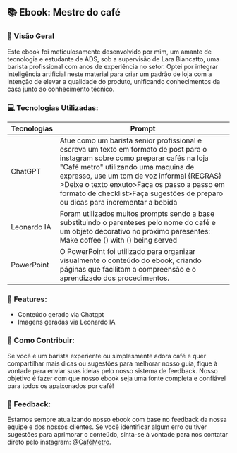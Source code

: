 ## 📚 Ebook: Mestre do café

### 🔬 Visão Geral
Este ebook foi meticulosamente desenvolvido por mim, um amante de tecnologia e estudante de ADS, sob a supervisão de Lara Biancatto, uma barista profissional com anos de experiência no setor. Optei por integrar inteligência artificial neste material para criar um padrão de loja com a intenção de elevar a qualidade do produto, unificando conhecimentos da casa junto ao conhecimento técnico.


### 💻 Tecnologias Utilizadas:

| Tecnologias  | Prompt |
|------------------------|--------|
| ChatGPT                |Atue como um barista senior profissional e escreva um texto em formato de post para o instagram sobre como preparar cafés na loja "Café metro" utilizando uma maquina de expresso, use um tom de voz informal {REGRAS} >Deixe o texto enxuto>Faça os passo a passo em formato de checklist>Faça sugestões de preparo ou dicas para incrementar a bebida
| Leonardo IA            | Foram utilizados muitos prompts sendo a base substituindo o parenteses pelo nome do café e um objeto decorativo no proximo paresentes: Make coffee () with () being served |
| PowerPoint             | O PowerPoint foi utilizado para organizar visualmente o conteúdo do ebook, criando páginas que facilitam a compreensão e o aprendizado dos procedimentos. |

### 🎇 Features:
- Conteúdo gerado via Chatgpt
- Imagens geradas via Leonardo IA

### 🤝 Como Contribuir:
Se você é um barista experiente ou simplesmente adora café e quer compartilhar mais dicas ou sugestões para melhorar nosso guia, fique à vontade para enviar suas ideias pelo nosso sistema de feedback. Nosso objetivo é fazer com que nosso ebook seja uma fonte completa e confiável para todos os apaixonados por café!
### 📄 Feedback:
Estamos sempre atualizando nosso ebook com base no feedback da nossa equipe e dos nossos clientes. Se você identificar algum erro ou tiver sugestões para aprimorar o conteúdo, sinta-se à vontade para nos contatar direto pelo instagram: [@CaféMetro](https://www.instagram.com/cafemetroilha/).

